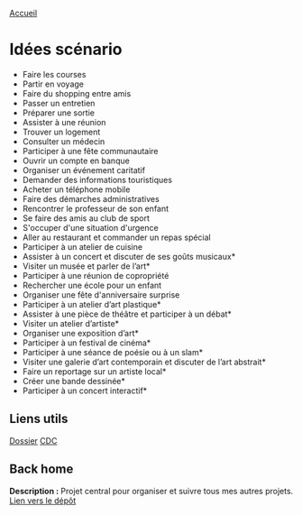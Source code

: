 [Accueil](https://github.com/ugadavid/ugacsp)

# Idées scénario

- Faire les courses
- Partir en voyage
- Faire du shopping entre amis
- Passer un entretien
- Préparer une sortie
- Assister à une réunion
- Trouver un logement
- Consulter un médecin
- Participer à une fête communautaire
- Ouvrir un compte en banque
- Organiser un événement caritatif
- Demander des informations touristiques
- Acheter un téléphone mobile
- Faire des démarches administratives
- Rencontrer le professeur de son enfant
- Se faire des amis au club de sport
- S'occuper d'une situation d'urgence
- Aller au restaurant et commander un repas spécial
- Participer à un atelier de cuisine
- Assister à un concert et discuter de ses goûts musicaux\*
- Visiter un musée et parler de l’art\*
- Participer à une réunion de copropriété
- Rechercher une école pour un enfant
- Organiser une fête d'anniversaire surprise
- Participer à un atelier d’art plastique\*
- Assister à une pièce de théâtre et participer à un débat\*
- Visiter un atelier d’artiste\*
- Organiser une exposition d’art\*
- Participer à un festival de cinéma\*
- Participer à une séance de poésie ou à un slam\*
- Visiter une galerie d’art contemporain et discuter de l’art abstrait\*
- Faire un reportage sur un artiste local\*
- Créer une bande dessinée\*
- Participer à un concert interactif\*

## Liens utils

[Dossier](https://github.com/ugadavid/ugacsp/Dossier_final_etudiant_24-25.docx)
[CDC](Mini_cahier_des_charges.pdf)

## Back home

**Description :** Projet central pour organiser et suivre tous mes autres projets.
[Lien vers le dépôt](https://github.com/ugadavid/project-manager)
